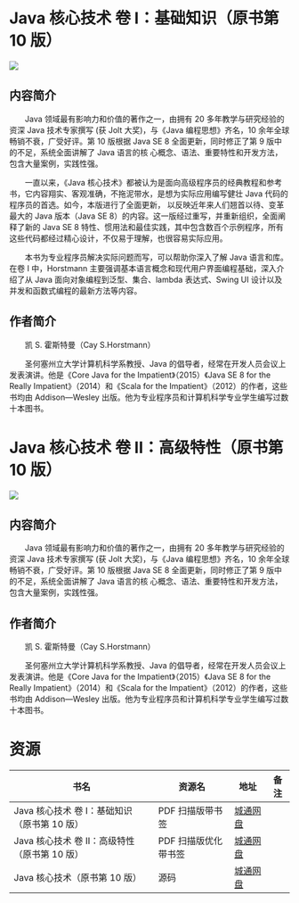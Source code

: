 # Java 核心技术 卷 I：基础知识（原书第 10 版）

![](http://img3m6.ddimg.cn/86/32/24035306-1_u_6.jpg)

## 内容简介

　　Java 领域最有影响力和价值的著作之一，由拥有 20 多年教学与研究经验的资深 Java 技术专家撰写 (获 Jolt 大奖)，与《Java 编程思想》齐名，10 余年全球畅销不衰，广受好评。第 10 版根据 Java SE 8 全面更新，同时修正了第 9 版中的不足，系统全面讲解了 Java 语言的核 心概念、语法、重要特性和开发方法，包含大量案例，实践性强。

　　一直以来，《Java 核心技术》都被认为是面向高级程序员的经典教程和参考书，它内容翔实、客观准确，不拖泥带水，是想为实际应用编写健壮 Java 代码的程序员的首选。如今，本版进行了全面更新， 以反映近年来人们翘首以待、变革最大的 Java 版本（Java SE 8）的内容。这一版经过重写，并重新组织，全面阐释了新的 Java SE 8 特性、惯用法和最佳实践，其中包含数百个示例程序，所有这些代码都经过精心设计，不仅易于理解，也很容易实际应用。

　　本书为专业程序员解决实际问题而写，可以帮助你深入了解 Java 语言和库。在卷 I 中，Horstmann 主要强调基本语言概念和现代用户界面编程基础，深入介绍了从 Java 面向对象编程到泛型、集合、lambda 表达式、Swing UI 设计以及并发和函数式编程的最新方法等内容。

## 作者简介

　　凯 S. 霍斯特曼（Cay S.Horstmann）

　　圣何塞州立大学计算机科学系教授、Java 的倡导者，经常在开发人员会议上发表演讲。他是《Core Java for the Impatient》（2015）《Java SE 8 for the Really Impatient》（2014）和《Scala for the Impatient》（2012）的作者，这些书均由 Addison—Wesley 出版。他为专业程序员和计算机科学专业学生编写过数十本图书。

# Java 核心技术 卷 II：高级特性（原书第 10 版）

![](http://img3m2.ddimg.cn/53/15/25171892-1_u_2.jpg)

## 内容简介

　　Java 领域最有影响力和价值的著作之一，由拥有 20 多年教学与研究经验的资深 Java 技术专家撰写 (获 Jolt 大奖)，与《Java 编程思想》齐名，10 余年全球畅销不衰，广受好评。第 10 版根据 Java SE 8 全面更新，同时修正了第 9 版中的不足，系统全面讲解了 Java 语言的核 心概念、语法、重要特性和开发方法，包含大量案例，实践性强。

## 作者简介

　　凯 S. 霍斯特曼（Cay S.Horstmann）

　　圣何塞州立大学计算机科学系教授、Java 的倡导者，经常在开发人员会议上发表演讲。他是《Core Java for the Impatient》（2015）《Java SE 8 for the Really Impatient》（2014）和《Scala for the Impatient》（2012）的作者，这些书均由 Addison—Wesley 出版。他为专业程序员和计算机科学专业学生编写过数十本图书。

# 资源

|书名|资源名|地址|备注|
|---|---|---|---|
|Java 核心技术 卷 I：基础知识（原书第 10 版）|PDF 扫描版带书签|[城通网盘](https://u11215426.pipipan.com/fs/11215426-332087823)||
|Java 核心技术 卷 II：高级特性（原书第 10 版）|PDF 扫描版优化带书签|[城通网盘](https://u11215426.pipipan.com/fs/11215426-332090865)||
|Java 核心技术（原书第 10 版）|源码|[城通网盘](https://u11215426.pipipan.com/fs/11215426-332090869)||
